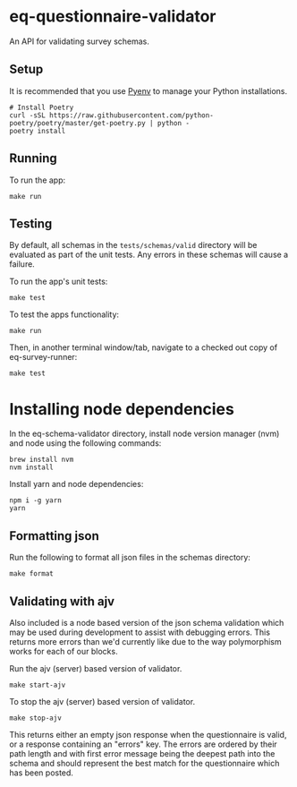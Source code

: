# eq-questionnaire-validator

An API for validating survey schemas.

## Setup

It is recommended that you use [Pyenv](https://github.com/pyenv/pyenv) to manage your Python installations.

```
# Install Poetry 
curl -sSL https://raw.githubusercontent.com/python-poetry/poetry/master/get-poetry.py | python -
poetry install 
```

## Running

To run the app:

```
make run
```

## Testing

By default, all schemas in the `tests/schemas/valid` directory will be evaluated as part of the unit tests.
Any errors in these schemas will cause a failure.

To run the app's unit tests:

```
make test
```

To test the apps functionality:
```
make run
```

Then, in another terminal window/tab, navigate to a checked out copy of eq-survey-runner:
```
make test
```

# Installing node dependencies

In the eq-schema-validator directory, install node version manager (nvm) and node using the following commands:

```
brew install nvm
nvm install
```

Install yarn and node dependencies:

```
npm i -g yarn
yarn
```

## Formatting json

Run the following to format all json files in the schemas directory:

```
make format
````

## Validating with ajv

Also included is a node based version of the json schema validation which may be used during development to assist with
debugging errors. This returns more errors than we'd currently like due to the way polymorphism works for each of our
blocks.

Run the ajv (server) based version of validator.

```
make start-ajv
```
To stop the ajv (server) based version of validator.

```
make stop-ajv
```

This returns either an empty json response when the questionnaire is valid, or a response containing an "errors" key.
The errors are ordered by their path length and with first error message being the deepest path into the schema and
should represent the best match for the questionnaire which has been posted.
